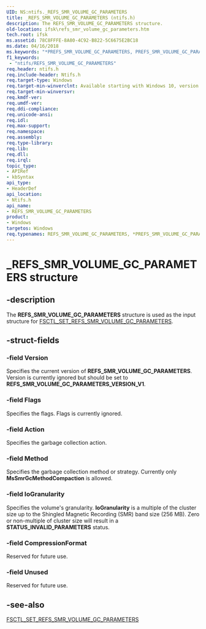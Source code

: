 ```yaml
---
UID: NS:ntifs._REFS_SMR_VOLUME_GC_PARAMETERS
title: _REFS_SMR_VOLUME_GC_PARAMETERS (ntifs.h)
description: The REFS_SMR_VOLUME_GC_PARAMETERS structure.
old-location: ifsk\refs_smr_volume_gc_parameters.htm
tech.root: ifsk
ms.assetid: 78C8FFFE-8A80-4C92-B822-5C6675E2BC18
ms.date: 04/16/2018
ms.keywords: "*PREFS_SMR_VOLUME_GC_PARAMETERS, PREFS_SMR_VOLUME_GC_PARAMETERS, PREFS_SMR_VOLUME_GC_PARAMETERS structure pointer [Installable File System Drivers], REFS_SMR_VOLUME_GC_PARAMETERS, REFS_SMR_VOLUME_GC_PARAMETERS structure [Installable File System Drivers], _REFS_SMR_VOLUME_GC_PARAMETERS, ifsk.refs_smr_volume_gc_parameters, ntifs/PREFS_SMR_VOLUME_GC_PARAMETERS, ntifs/REFS_SMR_VOLUME_GC_PARAMETERS"
f1_keywords:
 - "ntifs/REFS_SMR_VOLUME_GC_PARAMETERS"
req.header: ntifs.h
req.include-header: Ntifs.h
req.target-type: Windows
req.target-min-winverclnt: Available starting with Windows 10, version 1709.
req.target-min-winversvr: 
req.kmdf-ver: 
req.umdf-ver: 
req.ddi-compliance: 
req.unicode-ansi: 
req.idl: 
req.max-support: 
req.namespace: 
req.assembly: 
req.type-library: 
req.lib: 
req.dll: 
req.irql: 
topic_type:
- APIRef
- kbSyntax
api_type:
- HeaderDef
api_location:
- Ntifs.h
api_name:
- REFS_SMR_VOLUME_GC_PARAMETERS
product:
- Windows
targetos: Windows
req.typenames: REFS_SMR_VOLUME_GC_PARAMETERS, *PREFS_SMR_VOLUME_GC_PARAMETERS
---
```


# _REFS_SMR_VOLUME_GC_PARAMETERS structure


## -description


The <b>REFS_SMR_VOLUME_GC_PARAMETERS</b> structure is used as the input structure for <a href="https://docs.microsoft.com/windows-hardware/drivers/ifs/fsctl-set-refs-smr-volume-gc-parameters">FSCTL_SET_REFS_SMR_VOLUME_GC_PARAMETERS</a>.


## -struct-fields




### -field Version

Specifies the current version of <b>REFS_SMR_VOLUME_GC_PARAMETERS</b>. Version is currently ignored but should be set to <b>REFS_SMR_VOLUME_GC_PARAMETERS_VERSION_V1</b>.


### -field Flags

Specifies the flags. Flags is currently ignored.


### -field Action

Specifies the garbage collection action.


### -field Method

Specifies the garbage collection method or strategy. Currently only <b>MsSmrGcMethodCompaction</b> is allowed.


### -field IoGranularity

Specifies the volume's granularity. <b>IoGranularity</b> is a multiple of the cluster size up to the Shingled Magnetic Recording (SMR) band size (256 MB).  Zero or non-multiple of cluster size will result in a <b>STATUS_INVALID_PARAMETERS</b> status.


### -field CompressionFormat

Reserved for future use.


### -field Unused

Reserved for future use.


## -see-also




<a href="https://docs.microsoft.com/windows-hardware/drivers/ifs/fsctl-set-refs-smr-volume-gc-parameters">FSCTL_SET_REFS_SMR_VOLUME_GC_PARAMETERS</a>
 

 

